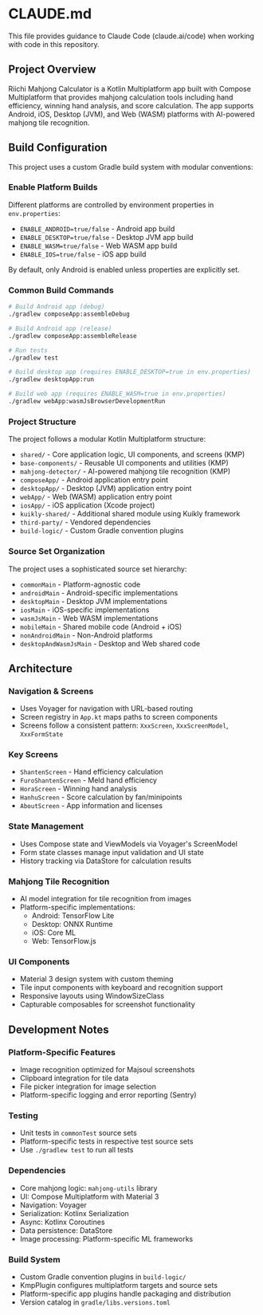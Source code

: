 # CLAUDE.md

This file provides guidance to Claude Code (claude.ai/code) when working with code in this repository.

## Project Overview

Riichi Mahjong Calculator is a Kotlin Multiplatform app built with Compose Multiplatform that provides mahjong calculation tools including hand efficiency, winning hand analysis, and score calculation. The app supports Android, iOS, Desktop (JVM), and Web (WASM) platforms with AI-powered mahjong tile recognition.

## Build Configuration

This project uses a custom Gradle build system with modular conventions:

### Enable Platform Builds
Different platforms are controlled by environment properties in `env.properties`:
- `ENABLE_ANDROID=true/false` - Android app build
- `ENABLE_DESKTOP=true/false` - Desktop JVM app build  
- `ENABLE_WASM=true/false` - Web WASM app build
- `ENABLE_IOS=true/false` - iOS app build

By default, only Android is enabled unless properties are explicitly set.

### Common Build Commands

```bash
# Build Android app (debug)
./gradlew composeApp:assembleDebug

# Build Android app (release)  
./gradlew composeApp:assembleRelease

# Run tests
./gradlew test

# Build desktop app (requires ENABLE_DESKTOP=true in env.properties)
./gradlew desktopApp:run

# Build web app (requires ENABLE_WASM=true in env.properties)
./gradlew webApp:wasmJsBrowserDevelopmentRun
```

### Project Structure

The project follows a modular Kotlin Multiplatform structure:

- `shared/` - Core application logic, UI components, and screens (KMP)
- `base-components/` - Reusable UI components and utilities (KMP)
- `mahjong-detector/` - AI-powered mahjong tile recognition (KMP)
- `composeApp/` - Android application entry point
- `desktopApp/` - Desktop (JVM) application entry point
- `webApp/` - Web (WASM) application entry point
- `iosApp/` - iOS application (Xcode project)
- `kuikly-shared/` - Additional shared module using Kuikly framework
- `third-party/` - Vendored dependencies
- `build-logic/` - Custom Gradle convention plugins

### Source Set Organization

The project uses a sophisticated source set hierarchy:
- `commonMain` - Platform-agnostic code
- `androidMain` - Android-specific implementations
- `desktopMain` - Desktop JVM implementations  
- `iosMain` - iOS-specific implementations
- `wasmJsMain` - Web WASM implementations
- `mobileMain` - Shared mobile code (Android + iOS)
- `nonAndroidMain` - Non-Android platforms
- `desktopAndWasmJsMain` - Desktop and Web shared code

## Architecture

### Navigation & Screens
- Uses Voyager for navigation with URL-based routing
- Screen registry in `App.kt` maps paths to screen components
- Screens follow a consistent pattern: `XxxScreen`, `XxxScreenModel`, `XxxFormState`

### Key Screens
- `ShantenScreen` - Hand efficiency calculation
- `FuroShantenScreen` - Meld hand efficiency  
- `HoraScreen` - Winning hand analysis
- `HanhuScreen` - Score calculation by fan/minipoints
- `AboutScreen` - App information and licenses

### State Management
- Uses Compose state and ViewModels via Voyager's ScreenModel
- Form state classes manage input validation and UI state
- History tracking via DataStore for calculation results

### Mahjong Tile Recognition
- AI model integration for tile recognition from images
- Platform-specific implementations:
  - Android: TensorFlow Lite
  - Desktop: ONNX Runtime
  - iOS: Core ML
  - Web: TensorFlow.js

### UI Components
- Material 3 design system with custom theming
- Tile input components with keyboard and recognition support
- Responsive layouts using WindowSizeClass
- Capturable composables for screenshot functionality

## Development Notes

### Platform-Specific Features
- Image recognition optimized for Majsoul screenshots
- Clipboard integration for tile data
- File picker integration for image selection
- Platform-specific logging and error reporting (Sentry)

### Testing
- Unit tests in `commonTest` source sets
- Platform-specific tests in respective test source sets
- Use `./gradlew test` to run all tests

### Dependencies
- Core mahjong logic: `mahjong-utils` library
- UI: Compose Multiplatform with Material 3
- Navigation: Voyager
- Serialization: Kotlinx Serialization
- Async: Kotlinx Coroutines
- Data persistence: DataStore
- Image processing: Platform-specific ML frameworks

### Build System
- Custom Gradle convention plugins in `build-logic/`
- KmpPlugin configures multiplatform targets and source sets
- Platform-specific app plugins handle packaging and distribution
- Version catalog in `gradle/libs.versions.toml`